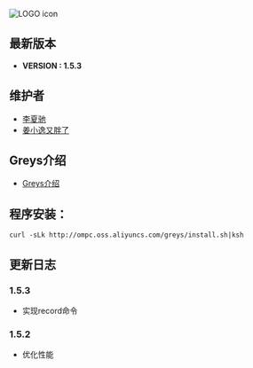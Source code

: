 ![LOGO icon](http://ompc.oss.aliyuncs.com/greys/LOGO.png?timestamp=10001)

## 最新版本

* **VERSION : 1.5.3**

## 维护者

* [李夏驰](http://www.weibo.com/vlinux)
* [姜小逸又胖了](http://weibo.com/chengtd)


## Greys介绍

* [Greys介绍](https://github.com/oldmanpushcart/greys-anatomy/wiki)

## 程序安装：

```shell
curl -sLk http://ompc.oss.aliyuncs.com/greys/install.sh|ksh
```

## 更新日志

### 1.5.3

* 实现record命令

### 1.5.2

* 优化性能
